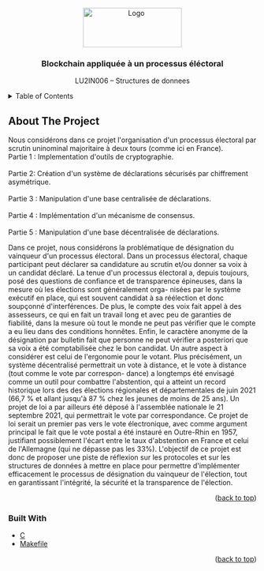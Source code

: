 <div id="top"></div>

<!-- PROJECT LOGO -->
<br />
<div align="center">
  <a href="https://upload.wikimedia.org/wikipedia/fr/c/cd/Logo_Sorbonne_Universit%C3%A9.png">
    <img src="https://upload.wikimedia.org/wikipedia/fr/c/cd/Logo_Sorbonne_Universit%C3%A9.png" alt="Logo" width="200" height="80">
  </a>

  <h3 align="center">Blockchain appliquée à un processus éléctoral</h3>

  <p align="center">
    LU2IN006 – Structures de donnees
    <br />
  </p>
</div>



<!-- TABLE OF CONTENTS -->
<details>
  <summary>Table of Contents</summary>
  <ol>
    <li>
      <a href="#about-the-project">About The Project</a>
      <ul>
        <li><a href="#built-with">Built With</a></li>
      </ul>
    </li>
    <li><a href="#partie1">Partie 1</a></li>
    <li><a href="#partie2">Partie 2</a></li>
    <li><a href="#partie">Partie 3</a></li>
  </ol>
</details>



<!-- ABOUT THE PROJECT -->
## About The Project
Nous considérons dans ce projet l'organisation d'un processus électoral par scrutin uninominal majoritaire à deux tours (comme ici en France).
<br>Partie 1 : Implementation d'outils de cryptographie.</br>
<br>Partie 2: Création d'un système de déclarations sécurisés par chiffrement asymétrique.</br>
<br>Partie 3 : Manipulation d'une base centralisée de déclarations.</br>
<br>Partie 4 : Implémentation d'un mécanisme de consensus.</br>
<br>Partie 5 : Manipulation d'une base décentralisée de déclarations.</br>


Dans ce projet, nous considérons la problématique de désignation du vainqueur d'un processus électoral.
Dans un processus électoral, chaque participant peut déclarer sa candidature au scrutin et/ou donner
sa voix à un candidat déclaré. La tenue d'un processus électoral a, depuis toujours, posé des questions
de confiance et de transparence épineuses, dans la mesure où les élections sont généralement orga-
nisées par le système exécutif en place, qui est souvent candidat à sa réélection et donc soupçonné
d'interférences. De plus, le compte des voix fait appel à des assesseurs, ce qui en fait un travail long et
avec peu de garanties de fiabilité, dans la mesure où tout le monde ne peut pas vérifier que le compte
a eu lieu dans des conditions honnêtes. Enfin, le caractère anonyme de la désignation par bulletin fait
que personne ne peut vérifier a posteriori que sa voix a été comptabilisée chez le bon candidat.
Un autre aspect à considérer est celui de l'ergonomie pour le votant. Plus précisément, un système
décentralisé permettrait un vote à distance, et le vote à distance (tout comme le vote par correspon-
dance) a longtemps été envisagé comme un outil pour combattre l'abstention, qui a atteint un record
historique lors des des élections régionales et départementales de juin 2021 (66,7 % et allant jusqu'à
87 % chez les jeunes de moins de 25 ans). Un projet de loi a par ailleurs été déposé à l'assemblée
nationale le 21 septembre 2021, qui permettrait le vote par correspondance. Ce projet de loi serait un
premier pas vers le vote électronique, avec comme argument principal le fait que le vote postal a été
instauré en Outre-Rhin en 1957, justifiant possiblement l'écart entre le taux d'abstention en France
et celui de l'Allemagne (qui ne dépasse pas les 33%).
L'objectif de ce projet est donc de proposer une piste de réflexion sur les protocoles et sur les structures
de données à mettre en place pour permettre d'implémenter efficacement le processus
de désignation
du vainqueur de l'élection, tout en garantissant l'intégrité, la sécurité et la transparence de l'élection.

<p align="right">(<a href="#top">back to top</a>)</p>



### Built With

* [C](https://fr.wikipedia.org/wiki/C_(langage))
* [Makefile](https://fr.wikipedia.org/wiki/Make)


<p align="right">(<a href="#top">back to top</a>)</p>


<!-- BRouillpon

## Partie1

This is an example of how you may give instructions on setting up your project locally.
To get a local copy up and running follow these simple example steps.

### Partie2

This is an example of how to list things you need to use the software and how to install them.
* npm
  ```sh
  npm install npm@latest -g
  ```
## Partie3

Use this space to show useful examples of how a project can be used. Additional screenshots, code examples and demos work well in this space. You may also link to more resources.

_For more examples, please refer to the [Documentation](https://example.com)_

<p align="right">(<a href="#top">back to top</a>)</p>




## Roadmap

- [x] Add Changelog
- [x] Add back to top links
- [ ] Add Additional Templates w/ Examples
- [ ] Add "components" document to easily copy & paste sections of the readme
- [ ] Multi-language Support
    - [ ] Chinese
    - [ ] Spanish

See the [open issues](https://github.com/othneildrew/Best-README-Template/issues) for a full list of proposed features (and known issues).

<p align="right">(<a href="#top">back to top</a>)</p>

-->

